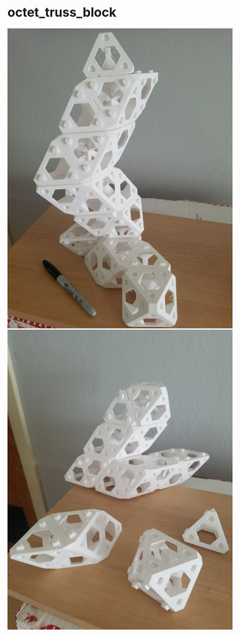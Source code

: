 # octet_truss_block
![Alt text](/img/view1.jpeg?raw=true "View 1")
![Alt text](/img/view2.jpeg?raw=true "View 2")
